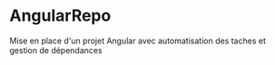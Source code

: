 # AngularRepo
Mise en place d'un projet Angular avec automatisation des taches et gestion de dépendances
